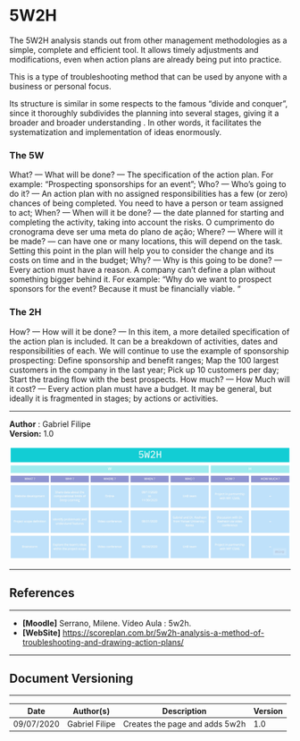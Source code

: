 # 5W2H


The 5W2H analysis stands out from other management methodologies as a simple, complete and efficient tool. It allows timely adjustments and modifications, even when action plans are already being put into practice.

This is a type of troubleshooting method that can be used by anyone with a business or personal focus.

Its structure is similar in some respects to the famous “divide and conquer”, since it thoroughly subdivides the planning into several stages, giving it a broader and broader understanding . In other words, it facilitates the systematization and implementation of ideas enormously.


### The 5W
What? — What will be done? — The specification of the action plan. For example: “Prospecting sponsorships for an event”;
Who? — Who’s going to do it? — An action plan with no assigned responsibilities has a few (or zero) chances of being completed. You need to have a person or team assigned to act;
When? — When will it be done? — the date planned for starting and completing the activity, taking into account the risks. O cumprimento do cronograma deve ser uma meta do plano de ação;
Where? — Where will it be made? — can have one or many locations, this will depend on the task. Setting this point in the plan will help you to consider the change and its costs on time and in the budget;
Why? — Why is this going to be done? — Every action must have a reason. A company can’t define a plan without something bigger behind it. For example: “Why do we want to prospect sponsors for the event? Because it must be financially viable. “


### The 2H


How? — How will it be done? — In this item, a more detailed specification of the action plan is included. It can be a breakdown of activities, dates and responsibilities of each. We will continue to use the example of sponsorship prospecting:
Define sponsorship and benefit ranges;
Map the 100 largest customers in the company in the last year;
Pick up 10 customers per day;
Start the trading flow with the best prospects.
How much? — How Much will it cost? — Every action plan must have a budget. It may be general, but ideally it is fragmented in stages; by actions or activities.

---

**Author** : Gabriel Filipe</br>
**Version:** 1.0</br>

![Gabriel Filipe](./images/5w2h_v1.jpg)


---
## References
---
- **[Moodle]** Serrano, Milene. Vídeo Aula : 5w2h.
- **[WebSite]** <a href="dt">https://scoreplan.com.br/5w2h-analysis-a-method-of-troubleshooting-and-drawing-action-plans/</a>

***
## Document Versioning
---

| Date | Author(s) | Description | Version |
|------|-------|-----------|--------|
| 09/07/2020 | Gabriel Filipe | Creates the page and adds 5w2h | 1.0 |
